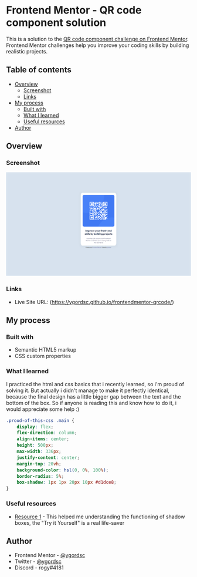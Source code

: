 # Frontend Mentor - QR code component solution

This is a solution to the [QR code component challenge on Frontend Mentor](https://www.frontendmentor.io/challenges/qr-code-component-iux_sIO_H). Frontend Mentor challenges help you improve your coding skills by building realistic projects. 

## Table of contents

- [Overview](#overview)
  - [Screenshot](#screenshot)
  - [Links](#links)
- [My process](#my-process)
  - [Built with](#built-with)
  - [What I learned](#what-i-learned)
  - [Useful resources](#useful-resources)
- [Author](#author)


## Overview

### Screenshot

![](./src/images/screenshot-fm-challenge.png)

### Links

- Live Site URL: (https://ygordsc.github.io/frontendmentor-qrcode/)


## My process

### Built with

- Semantic HTML5 markup
- CSS custom properties

### What I learned

I practiced the html and css basics that i recently learned, so i'm proud of solving it. But actually i didn't manage to make it perfectly identical, because the final design has a little bigger gap between the text and the bottom of the box. So if anyone is reading this and know how to do it, i would appreciate some help :)

```css
.proud-of-this-css .main {
    display: flex; 
    flex-direction: column; 
    align-items: center;
    height: 500px;
    max-width: 336px;
    justify-content: center;
    margin-top: 20vh;
    background-color: hsl(0, 0%, 100%);
    border-radius: 5%;
    box-shadow: 1px 1px 20px 10px #d1dce8;
}
```

### Useful resources

- [Resource 1](https://www.w3schools.com/cssref/css3_pr_box-shadow.php) - This helped me understanding the functioning of shadow boxes, the "Try it Yourself" is a real life-saver


## Author

- Frontend Mentor - [@ygordsc](https://www.frontendmentor.io/profile/ygordsc)
- Twitter - [@ygordsc](https://www.twitter.com/ygordsc)
- Discord - rogy#4181




